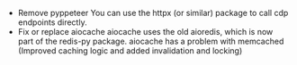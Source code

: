 * Remove pyppeteer
  You can use the httpx (or similar) package to call cdp endpoints directly.
* Fix or replace aiocache
  aiocache uses the old aioredis, which is now part of the redis-py package.
  aiocache has a problem with memcached
  (Improved caching logic and added invalidation and locking)
